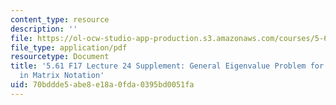 ```yaml
---
content_type: resource
description: ''
file: https://ol-ocw-studio-app-production.s3.amazonaws.com/courses/5-61-physical-chemistry-fall-2017/70bddde5abe8e18a0fda0395bd0051fa_MIT5_61F17_lec24_supp.pdf
file_type: application/pdf
resourcetype: Document
title: '5.61 F17 Lecture 24 Supplement: General Eigenvalue Problem for LCAO-MO Expressed
  in Matrix Notation'
uid: 70bddde5-abe8-e18a-0fda-0395bd0051fa
---
```

